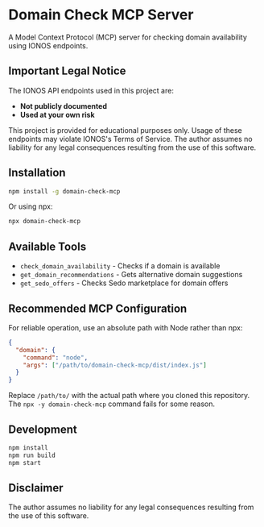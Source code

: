 # Domain Check MCP Server

A Model Context Protocol (MCP) server for checking domain availability using IONOS endpoints.

## Important Legal Notice

The IONOS API endpoints used in this project are:

- **Not publicly documented**
- **Used at your own risk**

This project is provided for educational purposes only. Usage of these endpoints may violate IONOS's Terms of Service. The author assumes no liability for any legal consequences resulting from the use of this software.

## Installation

```bash
npm install -g domain-check-mcp
```

Or using npx:

```bash
npx domain-check-mcp
```

## Available Tools

- `check_domain_availability` - Checks if a domain is available
- `get_domain_recommendations` - Gets alternative domain suggestions
- `get_sedo_offers` - Checks Sedo marketplace for domain offers

## Recommended MCP Configuration

For reliable operation, use an absolute path with Node rather than npx:

```json
{
  "domain": {
    "command": "node",
    "args": ["/path/to/domain-check-mcp/dist/index.js"]
  }
}
```

Replace `/path/to/` with the actual path where you cloned this repository.
The `npx -y domain-check-mcp` command fails for some reason.

## Development

```bash
npm install
npm run build
npm start
```

## Disclaimer

The author assumes no liability for any legal consequences resulting from the use of this software.
